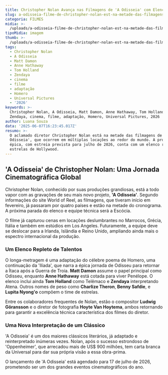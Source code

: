 ```yaml
---
title: Christopher Nolan Avança nas Filmagens de 'A Odisseia' com Elenco Estelar
slug: a-odisseia-filme-de-christopher-nolan-est-na-metade-das-filmagens-diz-site
categoria: FILMES
midia: >-
  /uploads/a-odisseia-filme-de-christopher-nolan-est-na-metade-das-filmagens-diz-site-thumb.jpg
tipoMidia: imagem
thumb: >-
  /uploads/a-odisseia-filme-de-christopher-nolan-est-na-metade-das-filmagens-diz-site-thumb.jpg
tags:
  - Christopher Nolan
  - A Odisseia
  - Matt Damon
  - Anne Hathaway
  - Tom Holland
  - Zendaya
  - cinema
  - filme
  - adaptação
  - Homero
  - Universal Pictures
  - '2026'
keywords: >-
  Christopher Nolan, A Odisseia, Matt Damon, Anne Hathaway, Tom Holland,
  Zendaya, cinema, filme, adaptação, Homero, Universal Pictures, 2026
author: Luana Souza
data: '2025-06-07T16:23:45.017Z'
resumo: >-
  O aclamado diretor Christopher Nolan está na metade das filmagens de 'A
  Odisseia', que ocorrem em múltiplas locações ao redor do mundo. A produção
  épica, com estreia prevista para julho de 2026, conta com um elenco repleto de
  estrelas de Hollywood.
---
```


## 'A Odisseia' de Christopher Nolan: Uma Jornada Cinematográfica Global

Christopher Nolan, conhecido por suas produções grandiosas, está a todo vapor com as gravações de seu mais novo projeto, **'A Odisseia'**. Segundo informações do site World of Reel, as filmagens, que tiveram início em fevereiro, já passaram por quatro países e estão na metade do cronograma. A próxima parada do elenco e equipe técnica será a Escócia.

O filme já capturou cenas em locações deslumbrantes no Marrocos, Grécia, Itália e também em estúdios em Los Angeles. Futuramente, a equipe deve se deslocar para a Irlanda, Islândia e Reino Unido, ampliando ainda mais o espectro internacional da produção.

### Um Elenco Repleto de Talentos

O longa-metragem é uma adaptação do célebre poema de Homero, uma continuação da 'Ilíada', que narra a épica jornada de Odisseu para retornar a Ítaca após a Guerra de Troia. **Matt Damon** assume o papel principal como Odisseu, enquanto **Anne Hathaway** está cotada para viver Penélope. O elenco inclui ainda **Tom Holland** como Telêmaco e **Zendaya** interpretando Atena. Outros nomes de peso como **Charlize Theron**, **Benny Safdie**, e **Lupita Nyong'o** compõem o time de estrelas.

Entre os colaboradores frequentes de Nolan, estão o compositor **Ludwig Göransson** e o diretor de fotografia **Hoyte Van Hoytema**, ambos retornando para garantir a excelência técnica característica dos filmes do diretor.

### Uma Nova Interpretação de um Clássico

'A Odisseia' é um dos maiores clássicos literários, já adaptado e reinterpretado inúmeras vezes. Nolan, após o sucesso estrondoso de 'Oppenheimer', que arrecadou mais de US$ 900 milhões, tem carta branca da Universal para dar sua própria visão a essa obra-prima.

O lançamento de 'A Odisseia' está agendado para 17 de julho de 2026, prometendo ser um dos grandes eventos cinematográficos do ano.
